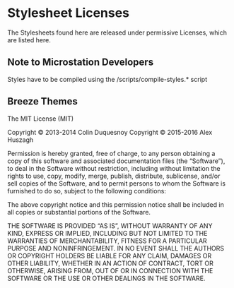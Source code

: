 # Stylesheet Licenses

The Stylesheets found here are released under permissive Licenses, which are listed here.

## Note to Microstation Developers

Styles have to be compiled using the /scripts/compile-styles.* script

## Breeze Themes

The MIT License (MIT)

Copyright © 2013-2014 Colin Duquesnoy Copyright © 2015-2016 Alex Huszagh

Permission is hereby granted, free of charge, to any person obtaining a copy of this software and associated documentation files (the “Software”), to deal in the Software without restriction, including without limitation the rights to use, copy, modify, merge, publish, distribute, sublicense, and/or sell copies of the Software, and to permit persons to whom the Software is furnished to do so, subject to the following conditions:

The above copyright notice and this permission notice shall be included in all copies or substantial portions of the Software.

THE SOFTWARE IS PROVIDED “AS IS”, WITHOUT WARRANTY OF ANY KIND, EXPRESS OR IMPLIED, INCLUDING BUT NOT LIMITED TO THE WARRANTIES OF MERCHANTABILITY, FITNESS FOR A PARTICULAR PURPOSE AND NONINFRINGEMENT. IN NO EVENT SHALL THE AUTHORS OR COPYRIGHT HOLDERS BE LIABLE FOR ANY CLAIM, DAMAGES OR OTHER LIABILITY, WHETHER IN AN ACTION OF CONTRACT, TORT OR OTHERWISE, ARISING FROM, OUT OF OR IN CONNECTION WITH THE SOFTWARE OR THE USE OR OTHER DEALINGS IN THE SOFTWARE.
